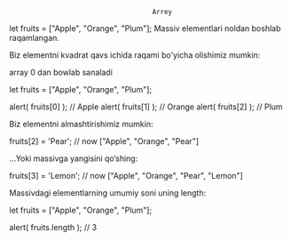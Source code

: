                                         Arrey
                                        
let fruits = ["Apple", "Orange", "Plum"];
Massiv elementlari noldan boshlab raqamlangan.

Biz elementni kvadrat qavs ichida raqami bo'yicha olishimiz mumkin:

array 0 dan bowlab sanaladi

let fruits = ["Apple", "Orange", "Plum"];

alert( fruits[0] ); // Apple
alert( fruits[1] ); // Orange
alert( fruits[2] ); // Plum



Biz elementni almashtirishimiz mumkin:

fruits[2] = 'Pear'; // now ["Apple", "Orange", "Pear"]



…Yoki massivga yangisini qo‘shing:

fruits[3] = 'Lemon'; // now ["Apple", "Orange", "Pear", "Lemon"]




Massivdagi elementlarning umumiy soni uning length:

let fruits = ["Apple", "Orange", "Plum"];

alert( fruits.length ); // 3